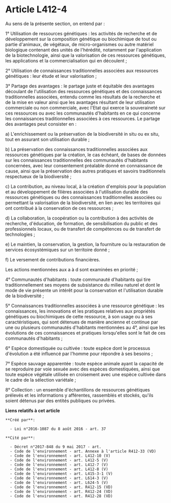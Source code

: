 # Article L412-4

Au sens de la présente section, on entend par :

1° Utilisation de ressources génétiques : les activités de recherche et de développement sur la composition génétique ou
biochimique de tout ou partie d'animaux, de végétaux, de micro-organismes ou autre matériel biologique contenant des unités
de l'hérédité, notamment par l'application de la biotechnologie, ainsi que la valorisation de ces ressources génétiques, les
applications et la commercialisation qui en découlent ;

2° Utilisation de connaissances traditionnelles associées aux ressources génétiques : leur étude et leur valorisation ;

3° Partage des avantages : le partage juste et équitable des avantages découlant de l'utilisation des ressources génétiques
et des connaissances traditionnelles associées, entendu comme les résultats de la recherche et de la mise en valeur ainsi que
les avantages résultant de leur utilisation commerciale ou non commerciale, avec l'Etat qui exerce la souveraineté sur ces
ressources ou avec les communautés d'habitants en ce qui concerne les connaissances traditionnelles associées à ces
ressources. Le partage des avantages peut consister en :

a) L'enrichissement ou la préservation de la biodiversité in situ ou ex situ, tout en assurant son utilisation durable ;

b) La préservation des connaissances traditionnelles associées aux ressources génétiques par la création, le cas échéant, de
bases de données sur les connaissances traditionnelles des communautés d'habitants concernées, avec leur consentement
préalable donné en connaissance de cause, ainsi que la préservation des autres pratiques et savoirs traditionnels respectueux
de la biodiversité ;

c) La contribution, au niveau local, à la création d'emplois pour la population et au développement de filières associées à
l'utilisation durable des ressources génétiques ou des connaissances traditionnelles associées ou permettant la valorisation
de la biodiversité, en lien avec les territoires qui ont contribué à la conservation de ces ressources ;

d) La collaboration, la coopération ou la contribution à des activités de recherche, d'éducation, de formation, de
sensibilisation du public et des professionnels locaux, ou de transfert de compétences ou de transfert de technologies ;

e) Le maintien, la conservation, la gestion, la fourniture ou la restauration de services écosystémiques sur un territoire
donné ;

f) Le versement de contributions financières.

Les actions mentionnées aux a à d sont examinées en priorité ;

4° Communautés d'habitants : toute communauté d'habitants qui tire traditionnellement ses moyens de subsistance du milieu
naturel et dont le mode de vie présente un intérêt pour la conservation et l'utilisation durable de la biodiversité ;

5° Connaissances traditionnelles associées à une ressource génétique : les connaissances, les innovations et les pratiques
relatives aux propriétés génétiques ou biochimiques de cette ressource, à son usage ou à ses caractéristiques, qui sont
détenues de manière ancienne et continue par une ou plusieurs communautés d'habitants mentionnées au 4°, ainsi que les
évolutions de ces connaissances et pratiques lorsqu'elles sont le fait de ces communautés d'habitants ;

6° Espèce domestiquée ou cultivée : toute espèce dont le processus d'évolution a été influencé par l'homme pour répondre à
ses besoins ;

7° Espèce sauvage apparentée : toute espèce animale ayant la capacité de se reproduire par voie sexuée avec des espèces
domestiquées, ainsi que toute espèce végétale utilisée en croisement avec une espèce cultivée dans le cadre de la sélection
variétale ;

8° Collection : un ensemble d'échantillons de ressources génétiques prélevés et les informations y afférentes, rassemblés et
stockés, qu'ils soient détenus par des entités publiques ou privées.

**Liens relatifs à cet article**

	**Créé par**:

	  - Loi n°2016-1087 du 8 août 2016 - art. 37

	**Cité par**:

	  - Décret n°2017-848 du 9 mai 2017 - art.
	  - Code de l'environnement - art. Annexe à l'article R412-33 (VD)
	  - Code de l'environnement - art. L412-10 (V)
	  - Code de l'environnement - art. L412-5 (V)
	  - Code de l'environnement - art. L412-7 (V)
	  - Code de l'environnement - art. L412-8 (V)
	  - Code de l'environnement - art. L415-3-1 (V)
	  - Code de l'environnement - art. L614-3 (V)
	  - Code de l'environnement - art. L624-5 (V)
	  - Code de l'environnement - art. R412-15 (VD)
	  - Code de l'environnement - art. R412-24 (VD)
	  - Code de l'environnement - art. R412-28 (VD)
